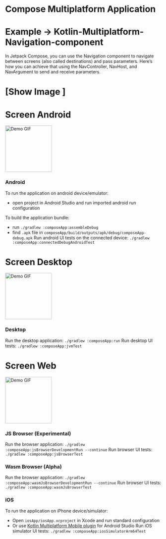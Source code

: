 # Compose Multiplatform Application
 
# Example ->  Kotlin-Multiplatform-Navigation-component
In Jetpack Compose, you can use the Navigation component to navigate between screens (also called destinations) and pass parameters.
 Here’s how you can achieve that using the NavController, NavHost, and NavArgument to send and receive parameters.


# [Show Image  ]
 
<html>
<body>
    <h1> Screen Android </h1>
      <img src="image/image_mobile.gif" alt="Demo GIF" width="150" style="margin-right: 50px;">
</body>
</html>




### Android
To run the application on android device/emulator:  
 - open project in Android Studio and run imported android run configuration

To build the application bundle:
 - run `./gradlew :composeApp:assembleDebug`
 - find `.apk` file in `composeApp/build/outputs/apk/debug/composeApp-debug.apk`
Run android UI tests on the connected device: `./gradlew :composeApp:connectedDebugAndroidTest`

 


<html>
<body>
    <h1> Screen Desktop </h1>
      <img src="image/image_desktop.gif" alt="Demo GIF" width="150" style="margin-right: 50px;">
</body>
</html>
 

### Desktop
Run the desktop application: `./gradlew :composeApp:run`
Run desktop UI tests: `./gradlew :composeApp:jvmTest`





<html>
<body>
    <h1> Screen Web </h1>
      <img src="image/image_web.gif" alt="Demo GIF" width="150" style="margin-right: 50px;">
</body>

</html>




### JS Browser (Experimental)
Run the browser application: `./gradlew :composeApp:jsBrowserDevelopmentRun --continue`
Run browser UI tests: `./gradlew :composeApp:jsBrowserTest`

### Wasm Browser (Alpha)
Run the browser application: `./gradlew :composeApp:wasmJsBrowserDevelopmentRun --continue`
Run browser UI tests: `./gradlew :composeApp:wasmJsBrowserTest`


### iOS
To run the application on iPhone device/simulator:
- Open `iosApp/iosApp.xcproject` in Xcode and run standard configuration
- Or use [Kotlin Multiplatform Mobile plugin](https://plugins.jetbrains.com/plugin/14936-kotlin-multiplatform-mobile) for Android Studio
  Run iOS simulator UI tests: `./gradlew :composeApp:iosSimulatorArm64Test`
